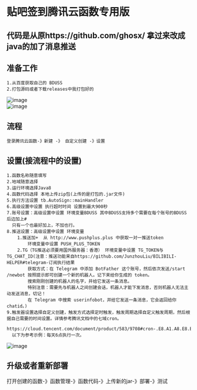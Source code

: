 # 贴吧签到腾讯云函数专用版
## 代码是从原https://github.com/ghosx/ 拿过来改成java的加了消息推送
## 准备工作
    1.从百度获取自己的 BDUSS
    2.打包源码或者下载releases中我打包好的
![image](https://user-images.githubusercontent.com/10470892/122930469-9a2f0b80-d39e-11eb-8bd1-ac6be2b7e8eb.png)<br>
![image](https://user-images.githubusercontent.com/10470892/122930534-a7e49100-d39e-11eb-8a38-35daa2a684ea.png)

## 流程
    登录腾讯云函数-》新建 -》 自定义创建 -》设置
## 设置(接流程中的设置)
    1.函数名称随意填写
    2.地域随意选择
    3.运行环境选择Java8
    4.函数代码选择 本地上传zip包(上传的是打包的.jar文件)
    5.执行方法设置 tb.AutoSign::mainHandler
    6.高级设置中设置 执行超时时间 设置到最大900秒
    7.账号设置：高级设置中设置 环境变量BDUSS 其中BDUSS支持多个需要在每个账号的BDUSS后边加上# 
      只有一个也最好加上，不加也行。
    8.推送设置：高级设置中设置 环境变量
        1.推送加+  从 http://www.pushplus.plus 中获取一对一推送token
            环境变量中设置 PUSH_PLUS_TOKEN
        2.TG（TG推送必须要用国外服务器：香港） 环境变量中设置 TG_TOKEN与TG_CHAT_ID(注意：推送功能来自https://github.com/JunzhouLiu/BILIBILI-HELPER#telegram-订阅执行结果
            获取方式：在 Telegram 中添加 BotFather 这个账号，然后依次发送/start /newbot 按照提示即可创建一个新的机器人。记下来给你生成的 token。
            搜索刚刚创建的机器人的名字，并给它发送一条消息。
            特别注意：需要先与机器人之间创建会话，机器人才能下发消息，否则机器人无法主动发送消息，切记！
            在 Telegram 中搜索 userinfobot，并给它发送一条消息，它会返回给你 chatid。)
    9.触发器设置选择自定义创建，触发方式选择定时触发，触发周期选择自定义触发周期，然后根据自己需要的时间设置。详情参考腾讯文档中的七域cron。
      https://cloud.tencent.com/document/product/583/9708#cron-.E8.A1.A8.E8.BE.BE.E5.BC.8F
      以下为参考示例：每天6点执行一次。
![image](https://user-images.githubusercontent.com/10470892/122933417-39550280-d3a1-11eb-9edd-8a89eb3317ef.png)
## 升级或者重新部署
   打开创建的函数-》函数管理-》函数代码-》上传新的jar-》部署-》测试
